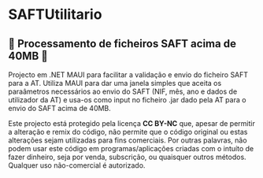 # SAFTUtilitario
## 📝 Processamento de ficheiros SAFT acima de 40MB 📝

Projecto em .NET MAUI para facilitar a validação e envio do ficheiro SAFT para a AT. 
Utiliza MAUI para dar uma janela simples que aceita os paraâmetros necessários ao envio do SAFT (NIF, mês, ano e dados de utilizador da AT) e usa-os como input no ficheiro .jar dado pela AT para o envio do SAFT acima de 40MB.

Este projecto está protegido pela licença **CC BY-NC** que, apesar de permitir a alteração e remix do código, não permite que o código original ou estas alterações sejam utilizadas para fins comerciais. Por outras palavras, não podem usar este código em programas/aplicações criadas com o intuíto de fazer dinheiro, seja por venda, subscrição, ou quaisquer outros métodos. Qualquer uso não-comercial é autorizado.
